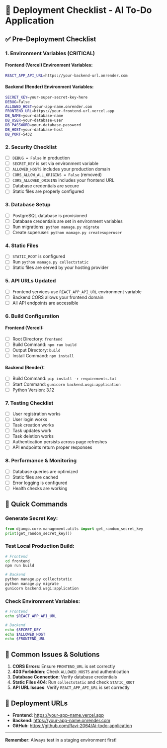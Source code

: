 # 🚀 Deployment Checklist - AI To-Do Application

## ✅ **Pre-Deployment Checklist**

### **1. Environment Variables (CRITICAL)**

#### **Frontend (Vercel) Environment Variables:**
```bash
REACT_APP_API_URL=https://your-backend-url.onrender.com
```

#### **Backend (Render) Environment Variables:**
```bash
SECRET_KEY=your-super-secret-key-here
DEBUG=False
ALLOWED_HOST=your-app-name.onrender.com
FRONTEND_URL=https://your-frontend-url.vercel.app
DB_NAME=your-database-name
DB_USER=your-database-user
DB_PASSWORD=your-database-password
DB_HOST=your-database-host
DB_PORT=5432
```

### **2. Security Checklist**

- [ ] `DEBUG = False` in production
- [ ] `SECRET_KEY` is set via environment variable
- [ ] `ALLOWED_HOSTS` includes your production domain
- [ ] `CORS_ALLOW_ALL_ORIGINS = False` (removed)
- [ ] `CORS_ALLOWED_ORIGINS` includes your frontend URL
- [ ] Database credentials are secure
- [ ] Static files are properly configured

### **3. Database Setup**

- [ ] PostgreSQL database is provisioned
- [ ] Database credentials are set in environment variables
- [ ] Run migrations: `python manage.py migrate`
- [ ] Create superuser: `python manage.py createsuperuser`

### **4. Static Files**

- [ ] `STATIC_ROOT` is configured
- [ ] Run `python manage.py collectstatic`
- [ ] Static files are served by your hosting provider

### **5. API URLs Updated**

- [ ] Frontend services use `REACT_APP_API_URL` environment variable
- [ ] Backend CORS allows your frontend domain
- [ ] All API endpoints are accessible

### **6. Build Configuration**

#### **Frontend (Vercel):**
- [ ] Root Directory: `frontend`
- [ ] Build Command: `npm run build`
- [ ] Output Directory: `build`
- [ ] Install Command: `npm install`

#### **Backend (Render):**
- [ ] Build Command: `pip install -r requirements.txt`
- [ ] Start Command: `gunicorn backend.wsgi:application`
- [ ] Python Version: 3.12

### **7. Testing Checklist**

- [ ] User registration works
- [ ] User login works
- [ ] Task creation works
- [ ] Task updates work
- [ ] Task deletion works
- [ ] Authentication persists across page refreshes
- [ ] API endpoints return proper responses

### **8. Performance & Monitoring**

- [ ] Database queries are optimized
- [ ] Static files are cached
- [ ] Error logging is configured
- [ ] Health checks are working

## 🔧 **Quick Commands**

### **Generate Secret Key:**
```python
from django.core.management.utils import get_random_secret_key
print(get_random_secret_key())
```

### **Test Local Production Build:**
```bash
# Frontend
cd frontend
npm run build

# Backend
python manage.py collectstatic
python manage.py migrate
gunicorn backend.wsgi:application
```

### **Check Environment Variables:**
```bash
# Frontend
echo $REACT_APP_API_URL

# Backend
echo $SECRET_KEY
echo $ALLOWED_HOST
echo $FRONTEND_URL
```

## 🚨 **Common Issues & Solutions**

1. **CORS Errors**: Ensure `FRONTEND_URL` is set correctly
2. **403 Forbidden**: Check `ALLOWED_HOSTS` and authentication
3. **Database Connection**: Verify database credentials
4. **Static Files 404**: Run `collectstatic` and check `STATIC_ROOT`
5. **API URL Issues**: Verify `REACT_APP_API_URL` is set correctly

## 📝 **Deployment URLs**

- **Frontend**: https://your-app-name.vercel.app
- **Backend**: https://your-app-name.onrender.com
- **GitHub**: https://github.com/Ravi-2064/Ai-todo-application

---

**Remember**: Always test in a staging environment first! 